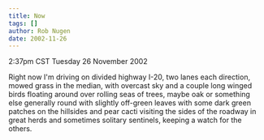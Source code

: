 ```yaml
---
title: Now
tags: []
author: Rob Nugen
date: 2002-11-26
---
```


<p class=date>2:37pm CST Tuesday 26 November 2002</p>

<p>Right now I'm driving on divided highway I-20, two lanes each
direction, mowed grass in the median, with overcast sky and a couple
long winged birds floating around over rolling seas of trees, maybe
oak or something else generally round with slightly off-green leaves
with some dark green patches on the hillsides and pear cacti visiting
the sides of the roadway in great herds and sometimes solitary
sentinels, keeping a watch for the others.</p>

